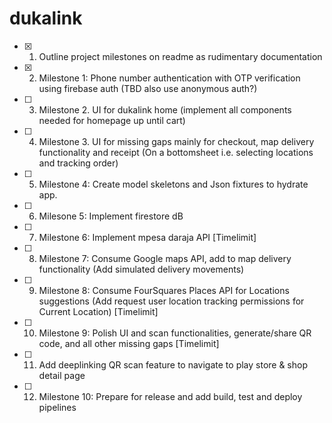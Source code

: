 # dukalink

- [x] 1. Outline project milestones on readme as rudimentary documentation
- [x] 2. Milestone 1: Phone number authentication with OTP verification using firebase auth (TBD also use anonymous auth?)
- [ ] 3. Milestone 2. UI for dukalink home (implement all components needed for homepage up until cart)
- [ ] 4. Milestone 3. UI for missing gaps mainly for checkout, map delivery functionality and receipt (On a bottomsheet i.e. selecting locations and tracking order)
- [ ] 5. Milestone 4: Create model skeletons and Json fixtures to hydrate app.
- [ ] 6. Milesone 5: Implement firestore dB
- [ ] 7. Milestone 6: Implement mpesa daraja API [Timelimit]
- [ ] 8. Milestone 7: Consume Google maps API, add to map delivery functionality (Add simulated delivery movements)
- [ ] 9. Milestone 8: Consume FourSquares Places API for Locations suggestions (Add request user location tracking permissions for Current Location) [Timelimit]
- [ ] 10. Milestone 9: Polish UI and scan functionalities, generate/share QR code, and all other missing gaps [Timelimit]
- [ ] 11. Add deeplinking QR scan feature to navigate to play store & shop detail page
- [ ] 12. Milestone 10: Prepare for release and add build, test and deploy pipelines